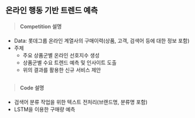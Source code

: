 ## 온라인 행동 기반 트렌드 예측

> #### Competition 설명
* Data: 롯데그룹 온라인 계열사의 구매이력(상품, 고객, 검색어 등에 대한 정보 포함)
* 주제
  + 주요 상품군별 온라인 선호지수 생성
  + 상품군별 수요 트렌드 예측 및 인사이트 도출
  + 위의 결과를 활용한 신규 서비스 제안
  
##
> #### Code 설명
* 검색어 분류 작업을 위한 텍스트 전처리(브랜드명, 분류명 포함)
* LSTM을 이용한 구매량 예측
